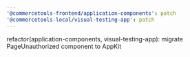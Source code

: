 ```yaml
---
'@commercetools-frontend/application-components': patch
'@commercetools-local/visual-testing-app': patch
---
```


refactor(application-components, visual-testing-app): migrate PageUnauthorized component to AppKit
